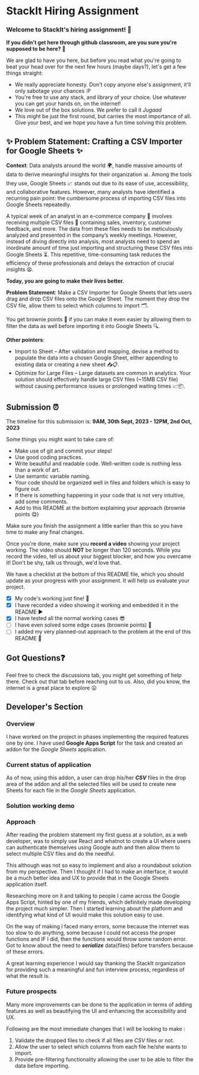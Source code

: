 # StackIt Hiring Assignment

### Welcome to StackIt's hiring assignment! 🚀

**If you didn't get here through github classroom, are you sure you're supposed to be here? 🤨**

We are glad to have you here, but before you read what you're going to beat your head over for the next few hours (maybe days?), let's get a few things straight:

- We really appreciate honesty. Don't copy anyone else's assignment, it'll only sabotage your chances :P
- You're free to use any stack, and library of your choice. Use whatever you can get your hands on, on the internet!
- We love out of the box solutions. We prefer to call it _Jugaad_
- This might be just the first round, but carries the most importance of all. Give your best, and we hope you have a fun time solving this problem.

## ✨ **Problem Statement: Crafting a CSV Importer for Google Sheets** ✨

**Context**:
Data analysts around the world 🌍, handle massive amounts of data to derive meaningful insights for their organization 📊. Among the tools they use, Google Sheets 📈 stands out due to its ease of use, accessibility, and collaborative features. However, many analysts have identified a recurring pain point: the cumbersome process of importing CSV files into Google Sheets repeatedly.

A typical week of an analyst in an e-commerce company 🛒 involves receiving multiple CSV files 📁 containing sales, inventory, customer feedback, and more. The data from these files needs to be meticulously analyzed and presented in the company’s weekly meetings. However, instead of diving directly into analysis, most analysts need to spend an inordinate amount of time just importing and structuring these CSV files into Google Sheets ⏳. This repetitive, time-consuming task reduces the efficiency of these professionals and delays the extraction of crucial insights 😫.

**Today, you are going to make their lives better.**

**Problem Statement**:
Make a CSV Importer for Google Sheets that lets users drag and drop CSV files onto the Google Sheet. The moment they drop the CSV file, allow them to select which columns to import 🗂️.

You get brownie points 🍪 if you can make it even easier by allowing them to filter the data as well before importing it into Google Sheets 🔍.

**Other pointers**:

- Import to Sheet – After validation and mapping, devise a method to populate the data into a chosen Google Sheet, either appending to existing data or creating a new sheet 📥📋.
- Optimize for Large Files – Large datasets are common in analytics. Your solution should effectively handle large CSV files (~15MB CSV file) without causing performance issues or prolonged waiting times 📈📦.

## Submission ⏰

The timeline for this submission is: **9AM, 30th Sept, 2023 - 12PM, 2nd Oct, 2023**

Some things you might want to take care of:

- Make use of git and commit your steps!
- Use good coding practices.
- Write beautiful and readable code. Well-written code is nothing less than a work of art.
- Use semantic variable naming.
- Your code should be organized well in files and folders which is easy to figure out.
- If there is something happening in your code that is not very intuitive, add some comments.
- Add to this README at the bottom explaining your approach (brownie points 😋)

Make sure you finish the assignment a little earlier than this so you have time to make any final changes.

Once you're done, make sure you **record a video** showing your project working. The video should **NOT** be longer than 120 seconds. While you record the video, tell us about your biggest blocker, and how you overcame it! Don't be shy, talk us through, we'd love that.

We have a checklist at the bottom of this README file, which you should update as your progress with your assignment. It will help us evaluate your project.

- [x] My code's working just fine! 🥳
- [x] I have recorded a video showing it working and embedded it in the README ▶️
- [x] I have tested all the normal working cases 😎
- [ ] I have even solved some edge cases (brownie points) 💪
- [ ] I added my very planned-out approach to the problem at the end of this README 📜

## Got Questions❓

Feel free to check the discussions tab, you might get something of help there. Check out that tab before reaching out to us. Also, did you know, the internet is a great place to explore 😛

## Developer's Section

### Overview

I have worked on the project in phases implementing the required features one by one. I have used **Google Apps Script** for the task and created an addon for the _Google Sheets_ application.

### Current status of application

As of now, using this addon, a user can drop his/her **_CSV_** files in the drop area of the addon and all the selected files will be used to create new Sheets for each file in the _Google Sheets_ application.

### Solution working demo

### Approach

After reading the problem statement my first guess at a solution, as a web developer, was to simply use React and whatnot to create a UI where users can authenticate themselves using Google auth and then allow them to select multiple CSV files and do the needful.

This although was not so easy to implement and also a roundabout solution from my perspective. Then I thought if I had to make an interface, it would be a much better idea and UX to provide that in the Google Sheets application itself.

Researching more on it and talking to people I came across the Google Apps Script, hinted by one of my friends, which definitely made developing the project much simpler. Then I started learning about the platform and identifying what kind of UI would make this solution easy to use.

On the way of making I faced many errors, some because the internet was too slow to do anything, some because I could not access the proper functions and IF I did, then the functions would throw some random error. Got to know about the need to **_serialize_** data(files) before transfers because of these errors.

A great learning experience I would say thanking the StackIt organization for providing such a meaningful and fun interview process, regardless of what the result is.

### Future prospects

Many more improvements can be done to the application in terms of adding features as well as beautifying the UI and enhancing the accessibility and UX.

Following are the most immediate changes that I will be looking to make :

1. Validate the dropped files to check if all files are _CSV_ files or not.
2. Allow the user to select which columns from each file he/she wants to import.
3. Provide pre-filtering functionality allowing the user to be able to filter the data before importing.
